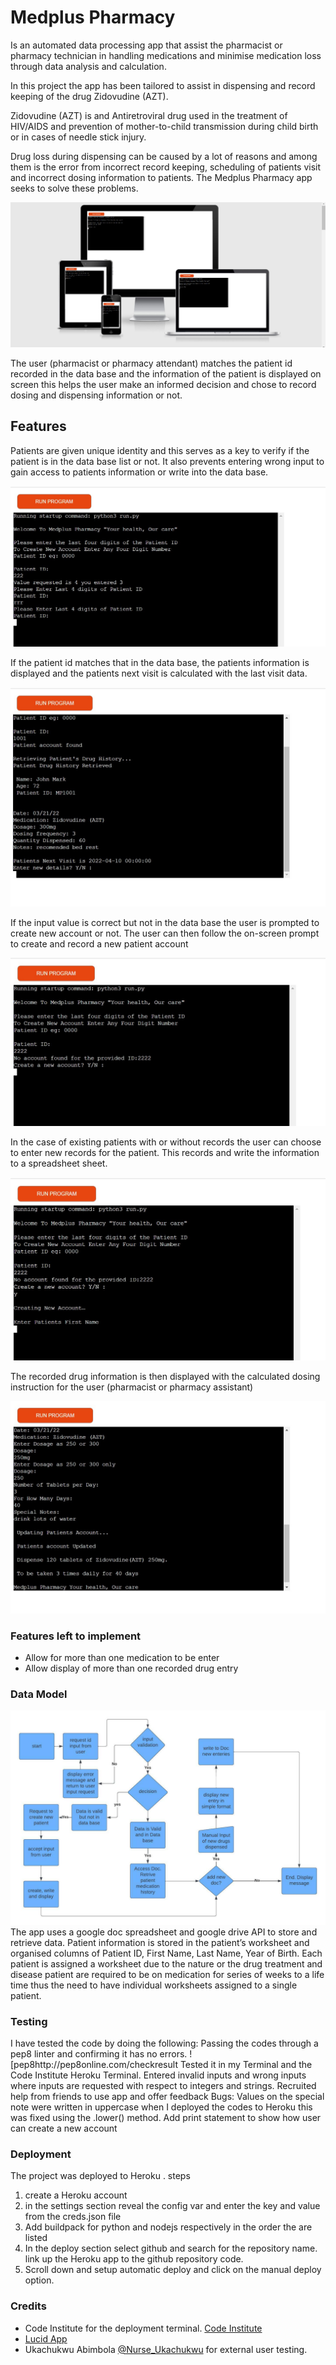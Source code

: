 # Medplus Pharmacy

Is an automated data processing app that assist the pharmacist or pharmacy technician in handling medications and minimise medication loss through data analysis and calculation. 

In this project the app has been tailored to assist in dispensing and record keeping of the drug Zidovudine (AZT).

Zidovudine (AZT) is and Antiretroviral drug used in the treatment of HIV/AIDS and prevention of mother-to-child transmission during child birth or in cases of needle stick injury.

Drug loss during dispensing can be caused by a lot of reasons and among them is the error from incorrect record keeping, scheduling of patients visit and incorrect dosing information to patients.
The Medplus Pharmacy app seeks to solve these problems.

![responsive design of the website from ami.responsive.com](assets/images/responsive-test.jpg)

The user (pharmacist or pharmacy attendant) matches the patient id recorded in the data base and the information of the patient is displayed on screen this helps the user make an informed decision and chose to record dosing and dispensing information or not.

## Features

Patients are given unique identity and  this serves as a key to verify if the patient is in the data base list or not. It also prevents entering wrong input to gain access to patients information or write into the data base. 

![validation of patients id](assets/images/validation-of-patient-id.jpg)

If the patient id matches that in the data base, the patients information is displayed and the patients next visit is calculated with the last visit data.

![display of patients drug information](assets/images/patient-information-display.jpg)

If the input value is correct but not in the data base the user is prompted to create new account or not.
The user can then follow the on-screen prompt to create and record a new patient account

![input validation](assets/images/input-validation.jpg)

In the case of existing patients with or without records the user can choose to enter new records for the patient. This records and write the information to a spreadsheet sheet.

![Create new patient account](assets/images/create-new-acount.jpg)

The recorded drug information is then displayed with the calculated dosing instruction for the user (pharmacist or pharmacy assistant)

![new drug input display](assets/images/new-medication-recorded.jpg)

### Features left to implement
* Allow for more than one medication to be enter 
* Allow display of more than one recorded drug entry

### Data Model
![Data Model](assets/images/medplus-project-data-model.jpeg)
The app uses a google doc spreadsheet and google drive API to store and retrieve data. Patient information is stored in the patient’s worksheet and organised columns of Patient ID, First Name, Last Name, Year of Birth. Each patient is assigned a worksheet due to the nature or the drug treatment and disease patient are required to be on medication for series of weeks to a life time thus the need to have individual worksheets assigned to a single patient.

### Testing
I have tested the code by doing the following:
Passing the codes through a pep8 linter and confirming it has no errors. ![pep8http://pep8online.com/checkresult
Tested it in my Terminal and the Code Institute Heroku Terminal.
Entered invalid inputs and wrong inputs where inputs are requested with respect to integers and strings. 
Recruited help from friends to use app and offer feedback
Bugs:
Values on the special note were written in uppercase when I deployed the codes to Heroku this was fixed using the .lower() method.
Add print statement to show how user can create a new account 

### Deployment
The project was deployed to Heroku
. steps
1. create a Heroku account
2.  in the settings section reveal the config var and enter the key and value from the creds.json file
3. Add buildpack for python and nodejs respectively in the order the are listed 
4. In the deploy section select github and search for the repository name. link up the Heroku app to the github repository code.
5. Scroll down and setup automatic deploy and click on the manual deploy option.

### Credits 
* Code Institute for the deployment terminal. [Code Institute](https://codeinstitute.net/ie/)
* [Lucid App](https://lucid.app)
* Ukachukwu Abimbola [@Nurse_Ukachukwu](https://twitter.com/nurse_ukachukwu) for external user testing.
